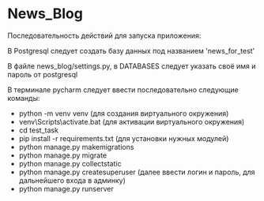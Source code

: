 # News_Blog

Последовательность действий для запуска приложения:

В Postgresql следует создать базу данных под названием 'news_for_test'

В файле news_blog/settings.py, в DATABASES следует указать своё имя и пароль от postgresql

В терминале pycharm следует ввести последовательно следующие команды:

- python -m venv venv (для создания виртуального окружения)
- venv\Scripts\activate.bat (для активации виртуального окружения)
- cd test_task
- pip install -r requirements.txt (для установки нужных модулей)
- python manage.py makemigrations
- python manage.py migrate
- python manage.py collectstatic
- python manage.py createsuperuser (далее ввести логин и пароль, для дальнейшего входа в админку)
- python manage.py runserver
